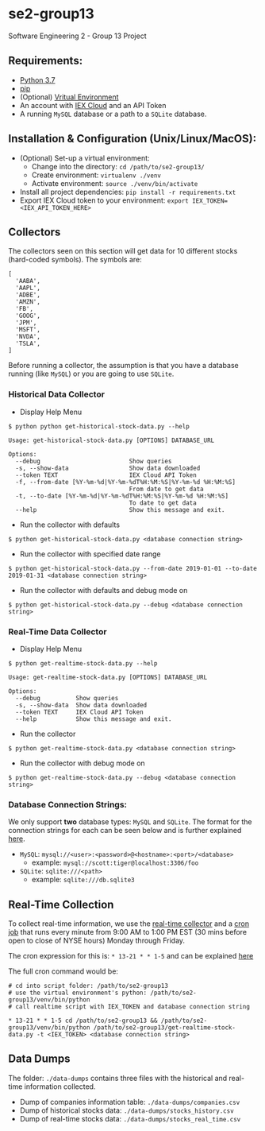 # se2-group13
Software Engineering 2 - Group 13 Project

## Requirements:
* [Python 3.7](https://www.python.org/downloads/release/python-372/)
* [pip](https://pip.pypa.io/en/stable/installing/)
* (Optional) [Vritual Environment](https://virtualenv.pypa.io/en/latest/installation/)
* An account with [IEX Cloud](http://iexcloud.io/) and an API Token
* A running `MySQL` database or a path to a `SQLite` database.

## Installation & Configuration (Unix/Linux/MacOS):
* (Optional) Set-up a virtual environment:
	* Change into the directory: `cd /path/to/se2-group13/`
  * Create environment: `virtualenv ./venv`
  * Activate environment: `source ./venv/bin/activate`
* Install all project dependencies: `pip install -r requirements.txt`
* Export IEX Cloud token to your environment: `export IEX_TOKEN=<IEX_API_TOKEN_HERE>`

## Collectors
The collectors seen on this section will get data for 10 different stocks (hard-coded symbols). The symbols are:
```
[
  'AABA',
  'AAPL',
  'ADBE',
  'AMZN',
  'FB',
  'GOOG',
  'JPM',
  'MSFT',
  'NVDA',
  'TSLA',
]
```

Before running a collector, the assumption is that you have a database running (like `MySQL`)
or you are going to use `SQLite`.

### Historical Data Collector
* Display Help Menu
```
$ python python get-historical-stock-data.py --help

Usage: get-historical-stock-data.py [OPTIONS] DATABASE_URL

Options:
  --debug                         Show queries
  -s, --show-data                 Show data downloaded
  --token TEXT                    IEX Cloud API Token
  -f, --from-date [%Y-%m-%d|%Y-%m-%dT%H:%M:%S|%Y-%m-%d %H:%M:%S]
                                  From date to get data
  -t, --to-date [%Y-%m-%d|%Y-%m-%dT%H:%M:%S|%Y-%m-%d %H:%M:%S]
                                  To date to get data
  --help                          Show this message and exit.
```

* Run the collector with defaults
```
$ python get-historical-stock-data.py <database connection string>
```

* Run the collector with specified date range
```
$ python get-historical-stock-data.py --from-date 2019-01-01 --to-date 2019-01-31 <database connection string>
```

* Run the collector with defaults and debug mode on
```
$ python get-historical-stock-data.py --debug <database connection string>
```

### Real-Time Data Collector
* Display Help Menu
```
$ python get-realtime-stock-data.py --help

Usage: get-realtime-stock-data.py [OPTIONS] DATABASE_URL

Options:
  --debug          Show queries
  -s, --show-data  Show data downloaded
  --token TEXT     IEX Cloud API Token
  --help           Show this message and exit.
```

* Run the collector
```
$ python get-realtime-stock-data.py <database connection string>
```

* Run the collector with debug mode on
```
$ python get-realtime-stock-data.py --debug <database connection string>
```


### Database Connection Strings:

We only support **two** database types: `MySQL` and `SQLite`. The format for the connection strings
for each can be seen below and is further explained [here](https://docs.sqlalchemy.org/en/latest/core/engines.html#database-urls).

* `MySQL`: `mysql://<user>:<password>@<hostname>:<port>/<database>`
	* example: `mysql://scott:tiger@localhost:3306/foo`
* `SQLite`: `sqlite:///<path>`
	* example: `sqlite:///db.sqlite3`


## Real-Time Collection

To collect real-time information, we use the [real-time collector](#real-time-data-collector) and a [cron job](https://en.wikipedia.org/wiki/Cron) that runs every minute from 9:00 AM to 1:00 PM EST (30 mins before open to close of NYSE hours) Monday through Friday.

The cron expression for this is: `* 13-21 * * 1-5` and can be explained [here](https://crontab.guru/#*_13-21_*_*_1-5)

The full cron command would be:
```
# cd into script folder: /path/to/se2-group13
# use the virtual environment's python: /path/to/se2-group13/venv/bin/python
# call realtime script with IEX_TOKEN and database connection string

* 13-21 * * 1-5 cd /path/to/se2-group13 && /path/to/se2-group13/venv/bin/python /path/to/se2-group13/get-realtime-stock-data.py -t <IEX_TOKEN> <database connection string>
```

## Data Dumps

The folder: `./data-dumps` contains three files with the historical and real-time information collected.

* Dump of companies information table: `./data-dumps/companies.csv`
* Dump of historical stocks data: `./data-dumps/stocks_history.csv`
* Dump of real-time stocks data: `./data-dumps/stocks_real_time.csv`

